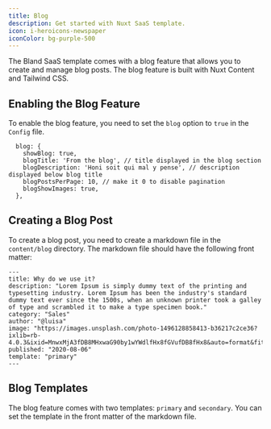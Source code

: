 ```yaml
---
title: Blog
description: Get started with Nuxt SaaS template.
icon: i-heroicons-newspaper
iconColor: bg-purple-500
---
```


The Bland SaaS template comes with a blog feature that allows you to create and manage blog posts. The blog feature is built with Nuxt Content and Tailwind CSS.

## Enabling the Blog Feature

To enable the blog feature, you need to set the `blog` option to `true` in the `Config` file.

```js{}[config/index.js]
  blog: {
    showBlog: true,
    blogTitle: 'From the blog', // title displayed in the blog section
    blogDescription: 'Honi soit qui mal y pense', // description displayed below blog title
    blogPostsPerPage: 10, // make it 0 to disable pagination
    blogShowImages: true,
  },
```

## Creating a Blog Post

To create a blog post, you need to create a markdown file in the `content/blog` directory. The markdown file should have the following front matter:

```yaml{}[content/blog/1.nuxtjs.md]
---
title: Why do we use it?
description: "Lorem Ipsum is simply dummy text of the printing and typesetting industry. Lorem Ipsum has been the industry's standard dummy text ever since the 1500s, when an unknown printer took a galley of type and scrambled it to make a type specimen book."
category: "Sales"
author: "@luisa"
image: "https://images.unsplash.com/photo-1496128858413-b36217c2ce36?ixlib=rb-4.0.3&ixid=MnwxMjA3fDB8MHxwaG90by1wYWdlfHx8fGVufDB8fHx8&auto=format&fit=crop&w=3603&q=80"
published: "2020-08-06"
template: "primary"
---
```

## Blog Templates

The blog feature comes with two templates: `primary` and `secondary`. You can set the template in the front matter of the markdown file.
